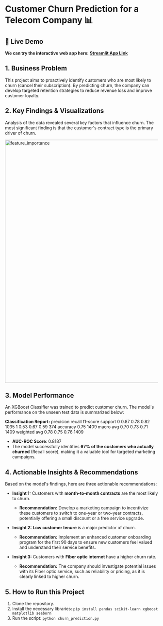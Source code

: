 # Customer Churn Prediction for a Telecom Company 📊

## 🚀 Live Demo
**We can try the interactive web app here:** [**Streamlit App Link**](https://customer-churn-prediction-gxtodszh8pjk58rvawbfzg.streamlit.app)


## 1. Business Problem
This project aims to proactively identify customers who are most likely to churn (cancel their subscription). By predicting churn, the company can develop targeted retention strategies to reduce revenue loss and improve customer loyalty.


## 2. Key Findings & Visualizations
Analysis of the data revealed several key factors that influence churn. The most significant finding is that the customer's contract type is the primary driver of churn.

<img width="1200" height="800" alt="feature_importance" src="https://github.com/user-attachments/assets/f5fc7ebc-72ab-4e0b-ad5f-e91e2915d723" />


## 3. Model Performance
An XGBoost Classifier was trained to predict customer churn. The model's performance on the unseen test data is summarized below:

**Classification Report:**
          precision    recall  f1-score   support
       0       0.87      0.78      0.82      1035
       1       0.53      0.67      0.59       374
accuracy                           0.75      1409
macro avg       0.70      0.73      0.71      1409
weighted avg       0.78      0.75      0.76      1409

* **AUC-ROC Score**: 0.8187
* The model successfully identifies **67% of the customers who actually churned** (Recall score), making it a valuable tool for targeted marketing campaigns.


## 4. Actionable Insights & Recommendations
Based on the model's findings, here are three actionable recommendations:

* **Insight 1:** Customers with **month-to-month contracts** are the most likely to churn.
    * **Recommendation:** Develop a marketing campaign to incentivize these customers to switch to one-year or two-year contracts, potentially offering a small discount or a free service upgrade.

* **Insight 2:** **Low customer tenure** is a major predictor of churn.
    * **Recommendation:** Implement an enhanced customer onboarding program for the first 90 days to ensure new customers feel valued and understand their service benefits.

* **Insight 3:** Customers with **Fiber optic internet** have a higher churn rate.
    * **Recommendation:** The company should investigate potential issues with its Fiber optic service, such as reliability or pricing, as it is clearly linked to higher churn.


## 5. How to Run this Project
1. Clone the repository.
2. Install the necessary libraries: `pip install pandas scikit-learn xgboost matplotlib seaborn`
3. Run the script: `python churn_prediction.py`
